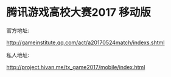 # 腾讯游戏高校大赛2017 移动版

官方地址:

http://gameinstitute.qq.com/act/a20170524match/indexs.shtml

私人地址:

http://project.hivan.me/tx_game2017/mobile/index.html